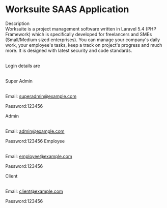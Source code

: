 # Worksuite SAAS Application

Description<br>
Worksuite is a project management software written in Laravel 5.4 (PHP Framework) which is specifically developed for freelancers and SMEs (Small/Medium sized enterprises). You can manage your company's daily work, your employee's tasks, keep a track on project's progress and much more. It is designed with latest security and code standards.


<br>
Login details are<br><br>
 
Super Admin<br><br>

Email: superadmin@example.com<br>

Password:123456
                
Admin<br><br>

Email: admin@example.com<br>

Password:123456
Employee<br><br>

Email: employee@example.com<br>

Password:123456

Client<br><br>

Email: client@example.com<br>

Password:123456<br>
